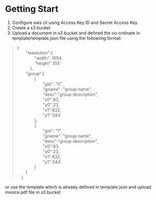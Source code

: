 # Getting Start
1. Configure aws cli using Access Key ID and Secret Access Key
2. Create a s3 bucket
3. Upload a document in s3 bucket and defined the co-ordinate in template/template.json file using the followinig format:
> {</br>
			&emsp;&emsp;"resolution":{</br>
						&emsp;&emsp;&emsp;&emsp;"width": 1654,</br>
						&emsp;&emsp;&emsp;&emsp;"height" 355</br>
			&emsp;&emsp;&emsp;},</br>
			&emsp;&emsp;"group":[</br>
			&emsp;&emsp;&emsp;&emsp;{</br>
			&emsp;&emsp;&emsp;&emsp;&emsp;&emsp;"gid": "0",</br>
			&emsp;&emsp;&emsp;&emsp;&emsp;&emsp;"gname": "group name",</br>
			&emsp;&emsp;&emsp;&emsp;&emsp;&emsp;"desc":"group description",</br>
			&emsp;&emsp;&emsp;&emsp;&emsp;&emsp;"x0":83,</br>
			&emsp;&emsp;&emsp;&emsp;&emsp;&emsp;"y0":23,</br>
			&emsp;&emsp;&emsp;&emsp;&emsp;&emsp;"x1":832,</br>
			&emsp;&emsp;&emsp;&emsp;&emsp;&emsp;"y1":344</br>
			&emsp;&emsp;&emsp;&emsp;},</br>
			&emsp;&emsp;&emsp;&emsp;{</br>
			&emsp;&emsp;&emsp;&emsp;&emsp;&emsp;"gid": "1",</br>
			&emsp;&emsp;&emsp;&emsp;&emsp;&emsp;"gname": "group name",</br>
			&emsp;&emsp;&emsp;&emsp;&emsp;&emsp;"desc":"group description",</br>
			&emsp;&emsp;&emsp;&emsp;&emsp;&emsp;"x0":83,</br>
			&emsp;&emsp;&emsp;&emsp;&emsp;&emsp;"y0":23,</br>
			&emsp;&emsp;&emsp;&emsp;&emsp;&emsp;"x1":832,</br>
			&emsp;&emsp;&emsp;&emsp;&emsp;&emsp;"y1":344</br>
			&emsp;&emsp;&emsp;&emsp;}</br>
			&emsp;&emsp;]</br>
			&emsp;}</br>

or use the template which is already defined in template.json and upload invoice.pdf file in s3 bucket</br>

